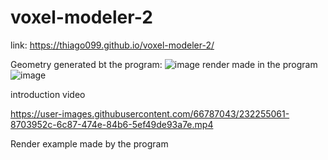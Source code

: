 # voxel-modeler-2
link:
https://thiago099.github.io/voxel-modeler-2/


Geometry generated bt the program:
![image](https://user-images.githubusercontent.com/66787043/232254783-a9b18321-90eb-4ee2-92a9-3b2e068788ac.png)
render made in the program
![image](https://user-images.githubusercontent.com/66787043/232255142-7fc1cbec-a046-49e5-8e10-f5aacf7d2467.png)


introduction video


https://user-images.githubusercontent.com/66787043/232255061-8703952c-6c87-474e-84b6-5ef49de93a7e.mp4




Render example made by the program
